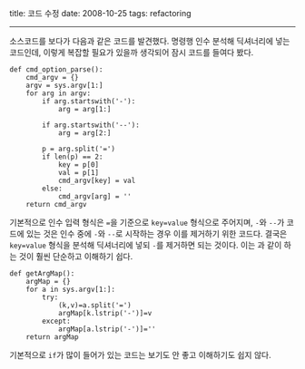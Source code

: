 title: 코드 수정
date: 2008-10-25
tags: refactoring

---
소스코드를 보다가 다음과 같은 코드를 발견했다. 명령행 인수 분석해 딕셔너리에 넣는 코드인데, 이렇게 복잡할 필요가 있을까 생각되어 잠시 코드를 들여다 봤다.
<!--more-->
```
def cmd_option_parse():
    cmd_argv = {}
    argv = sys.argv[1:]
    for arg in argv:
        if arg.startswith('-'):
            arg = arg[1:]

        if arg.startswith('--'):
            arg = arg[2:]

        p = arg.split('=')
        if len(p) == 2:
            key = p[0]
            val = p[1]
            cmd_argv[key] = val
        else:
            cmd_argv[arg] = ''
    return cmd_argv
```
기본적으로 인수 입력 형식은 `=`을 기준으로 `key=value` 형식으로 주어지며,
`-`와 `--`가 코드에 있는 것은 인수 중에 `-`와 `--`로 시작하는 경우 이를 제거하기 위한 코드다. 결국은 `key=value` 형식을 분석해 딕셔너리에 넣되 `-`를 제거하면 되는 것이다. 이는 과 같이 하는 것이 훨씬 단순하고 이해하기 쉽다.
```
def getArgMap():
    argMap = {}
    for a in sys.argv[1:]:
        try:
            (k,v)=a.split('=')
            argMap[k.lstrip('-')]=v
        except:
            argMap[a.lstrip('-')]=''
    return argMap
```
기본적으로 `if`가 많이 들어가 있는 코드는 보기도 안 좋고 이해하기도 쉽지 않다.

